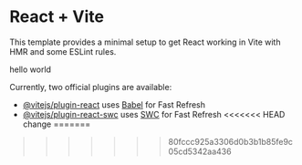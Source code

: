 # React + Vite

This template provides a minimal setup to get React working in Vite with HMR and some ESLint rules.

hello world

Currently, two official plugins are available:

- [@vitejs/plugin-react](https://github.com/vitejs/vite-plugin-react/blob/main/packages/plugin-react/README.md) uses [Babel](https://babeljs.io/) for Fast Refresh
- [@vitejs/plugin-react-swc](https://github.com/vitejs/vite-plugin-react-swc) uses [SWC](https://swc.rs/) for Fast Refresh
<<<<<<< HEAD
change
=======
>>>>>>> 80fccc925a3306d0b3b1b85fe9c05cd5342aa436
